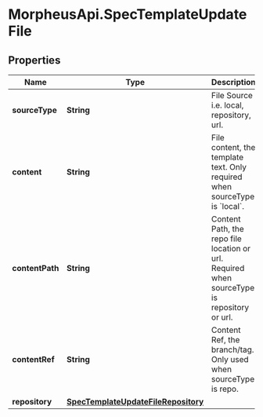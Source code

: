 # MorpheusApi.SpecTemplateUpdateFile

## Properties

Name | Type | Description | Notes
------------ | ------------- | ------------- | -------------
**sourceType** | **String** | File Source i.e. local, repository, url. | [optional] [default to &#39;local&#39;]
**content** | **String** | File content, the template text. Only required when sourceType is &#x60;local&#x60;. | [optional] 
**contentPath** | **String** | Content Path, the repo file location or url. Required when sourceType is repository or url. | [optional] 
**contentRef** | **String** | Content Ref, the branch/tag. Only used when sourceType is repo. | [optional] 
**repository** | [**SpecTemplateUpdateFileRepository**](SpecTemplateUpdateFileRepository.md) |  | [optional] 


